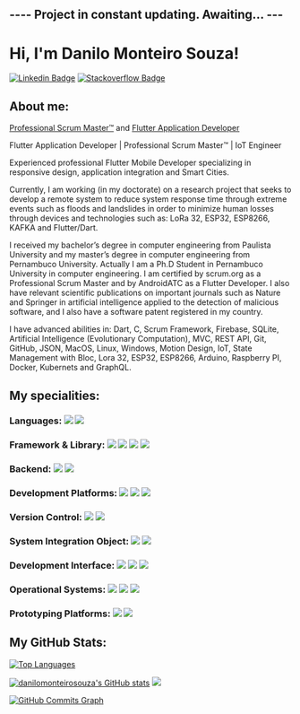 
## ---- Project in constant updating. Awaiting... ---

# Hi, I'm Danilo Monteiro Souza!

[![Linkedin Badge](https://img.shields.io/badge/LinkedIn-0077B5?style=for-the-badge&logo=linkedin&logoColor=white&link=https://www.linkedin.com/in/danilo-monteiro-souza-msc-771131a9/)](https://www.linkedin.com/in/danilo-monteiro-souza-msc-771131a9/)
[![Stackoverflow Badge](https://img.shields.io/badge/Stack_Overflow-FE7A16?style=for-the-badge&logo=stack-overflow&logoColor=white&link=https://pt.stackoverflow.com/users/67486/danilo-monteiro-souza?tab=profile/)](https://pt.stackoverflow.com/users/67486/danilo-monteiro-souza?tab=profile/)

## About me:

  <a href="https://www.credly.com/badges/5b1891cd-5fd7-4aa2-9e7d-118eeb022e68" rel="some text">Professional Scrum Master™</a> and <a href="https://androidatc.com/_transcript.php?action=public&u=lMLczd7e1tOgpJaZ093X4eTjxWNwmJ3C19Cg0tjR" rel="some text">Flutter Application Developer</a>
 
Flutter Application Developer | Professional Scrum Master™ | IoT Engineer

Experienced professional Flutter Mobile Developer specializing in responsive design, application integration and Smart Cities.

Currently, I am working (in my doctorate) on a research project that seeks to develop a remote system to reduce system response time through extreme events such as floods and landslides in order to minimize human losses through devices and technologies such as: LoRa 32, ESP32, ESP8266, KAFKA and Flutter/Dart.

I received my bachelor’s degree in computer engineering from Paulista University and my master’s degree in computer engineering from Pernambuco University. Actually I am a Ph.D Student in Pernambuco 
University in computer engineering. I am certified by scrum.org as a Professional Scrum Master and by 
AndroidATC as a Flutter Developer. I also have relevant scientific publications on important journals 
such as Nature and Springer in artificial intelligence applied to the detection of malicious software, and I 
also have a software patent registered in my country.

I have advanced abilities in: Dart, C, Scrum Framework, Firebase, SQLite, Artificial Intelligence (Evolutionary Computation), MVC, REST API, Git, GitHub, JSON, MacOS, Linux, Windows, Motion Design, IoT, State Management with Bloc, Lora 32, ESP32, ESP8266, Arduino, Raspberry PI, Docker, Kubernets and GraphQL.

## My specialities:

### Languages: <img src="https://img.shields.io/badge/Dart-0175C2?style=for-the-badge&logo=dart&logoColor=white"/> <img src="https://img.shields.io/badge/C-00599C?style=for-the-badge&logo=c&logoColor=white"/>

### Framework & Library: <img src="https://img.shields.io/badge/Flutter-02569B?style=for-the-badge&logo=flutter&logoColor=white"/> <img src ="https://img.shields.io/badge/Apache%20Kafka-000?style=for-the-badge&logo=apachekafka"/> <img src ="https://img.shields.io/badge/Docker-2CA5E0?style=for-the-badge&logo=docker&logoColor=white"/> <img src ="https://img.shields.io/badge/kubernetes-326ce5.svg?&style=for-the-badge&logo=kubernetes&logoColor=white"/>

### Backend: <img src="https://img.shields.io/badge/firebase-ffca28?style=for-the-badge&logo=firebase&logoColor=black"/> <img src="https://img.shields.io/badge/SQLite-07405E?style=for-the-badge&logo=sqlite&logoColor=white"/>

### Development Platforms: <img src ="https://img.shields.io/badge/Android-3DDC84?style=for-the-badge&logo=android&logoColor=white"/> <img src ="https://img.shields.io/badge/iOS-000000?style=for-the-badge&logo=ios&logoColor=white"/> <img src ="https://img.shields.io/badge/web-323330?style=for-the-badge&logo=Blazor&logoColor=#512BD4"/>

### Version Control: <img src="https://img.shields.io/badge/git%20-F05032.svg?&style=for-the-badge&logo=git&logoColor=white"/> <img src="https://img.shields.io/badge/github%20-%23121011.svg?&style=for-the-badge&logo=github&logoColor=white"/>

### System Integration Object: <img src="https://img.shields.io/badge/json-5E5C5C?style=for-the-badge&logo=json&logoColor=white"/> <img src="https://img.shields.io/badge/-GraphQL-E10098?style=for-the-badge&logo=graphql&logoColor=white"/>

### Development Interface: <img src="https://img.shields.io/badge/Android_Studio-3DDC84?style=for-the-badge&logo=android-studio&logoColor=white"/> <img src ="https://img.shields.io/badge/Arduino_IDE-00979D?style=for-the-badge&logo=arduino&logoColor=white"/> <img src ="https://img.shields.io/badge/Xcode-007ACC?style=for-the-badge&logo=Xcode&logoColor=white"/>

### Operational Systems: <img src ="https://img.shields.io/badge/mac%20os-000000?style=for-the-badge&logo=apple&logoColor=white"/> <img src ="https://img.shields.io/badge/Linux-FCC624?style=for-the-badge&logo=linux&logoColor=black"/> <img src ="https://img.shields.io/badge/Windows-0078D6?style=for-the-badge&logo=windows&logoColor=white"/>

### Prototyping Platforms: <img src ="https://img.shields.io/badge/Arduino-00979D?style=for-the-badge&logo=Arduino&logoColor=white"/> <img src ="https://img.shields.io/badge/Raspberry%20Pi-A22846?style=for-the-badge&logo=Raspberry%20Pi&logoColor=white"/>

## My GitHub Stats:

<a href="https://github.com/danilomonteirosouza" align="left"><img src="https://github-readme-stats-peguimasid.vercel.app/api/top-langs/?username=danilomonteirosouza&layout=compact&title_color=3382ed&text_color=ffffff&icon_color=3382ed&bg_color=171717&hide_border=true&locale=en&custom_title=Top%20%Languages" alt="Top Languages" /></a>

<a href="http://www.github.com/danilomonteirosouza"><img src="https://github-readme-stats-peguimasid.vercel.app/api?username=danilomonteirosouza&show_icons=true&hide=&count_private=true&title_color=3382ed&text_color=ffffff&icon_color=3382ed&bg_color=171717&hide_border=true&show_icons=true" alt="danilomonteirosouza's GitHub stats" /></a>
<a href="http://www.github.com/danilomonteirosouza"><img src="https://github-readme-streak-stats.herokuapp.com/?user=danilomonteirosouza&stroke=ffffff&background=171717&ring=3382ed&fire=3382ed&currStreakNum=ffffff&currStreakLabel=3382ed&sideNums=ffffff&sideLabels=ffffff&dates=ffffff&hide_border=true" /></a>

<a href="http://www.github.com/danilomonteirosouza"><img src="https://github-readme-activity-graph.cyclic.app/graph?username=danilomonteirosouza&bg_color=171717&color=ffffff&line=3382ed&point=ffffff&area_color=171717&area=true&hide_border=true&custom_title=GitHub%20Commits%20Graph" alt="GitHub Commits Graph" /></a>
